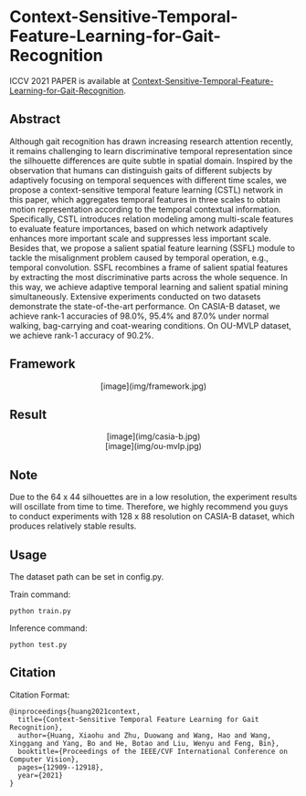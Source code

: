 # Context-Sensitive-Temporal-Feature-Learning-for-Gait-Recognition
ICCV 2021 PAPER is available at <a href="https://openaccess.thecvf.com/content/ICCV2021/html/Huang_Context-Sensitive_Temporal_Feature_Learning_for_Gait_Recognition_ICCV_2021_paper.html" title="CSTL">Context-Sensitive-Temporal-Feature-Learning-for-Gait-Recognition</a>.

## Abstract
Although gait recognition has drawn increasing research attention recently, it remains challenging to learn discriminative temporal representation since the silhouette differences are quite subtle in spatial domain. Inspired by the observation that humans can distinguish gaits of different subjects by adaptively focusing on temporal sequences with different time scales, we propose a context-sensitive temporal feature learning (CSTL) network in this paper, which aggregates temporal features in three scales to obtain motion representation according to the temporal contextual information. Specifically, CSTL introduces relation modeling among multi-scale features to evaluate feature importances, based on which network adaptively enhances more important scale and suppresses less important scale. Besides that, we propose a salient spatial feature learning (SSFL) module to tackle the misalignment problem caused by temporal operation, e.g., temporal convolution. SSFL recombines a frame of salient spatial features by extracting the most discriminative parts across the whole sequence. In this way, we achieve adaptive temporal learning and salient spatial mining simultaneously. Extensive experiments conducted on two datasets demonstrate the state-of-the-art performance. On CASIA-B dataset, we achieve rank-1 accuracies of 98.0%, 95.4% and 87.0% under normal walking, bag-carrying and coat-wearing conditions. On OU-MVLP dataset, we achieve rank-1 accuracy of 90.2%.

## Framework
<div align="center">
  <!-- <img src=./img/framework.jpg width="400"/> -->
  [image](img/framework.jpg)
</div>

## Result
<div align="center">
  <!-- <img src="./img/casia-b.jpg" width="400"/> -->
  [image](img/casia-b.jpg)
</div>

<div align="center">
  <!-- <img src="./img/ou-mvlp.jpg" width="400"/> -->
  [image](img/ou-mvlp.jpg)
</div>


## Note
Due to the 64 x 44 silhouettes are in a low resolution, the experiment results will oscillate from time to time. Therefore, we highly recommend you guys to conduct experiments with 128 x 88 resolution on CASIA-B dataset, which produces relatively stable results.

## Usage
The dataset path can be set in config.py.

Train command: 
```
python train.py
```

Inference command:
```
python test.py
```
## Citation
Citation Format:
```
@inproceedings{huang2021context, 
  title={Context-Sensitive Temporal Feature Learning for Gait Recognition}, 
  author={Huang, Xiaohu and Zhu, Duowang and Wang, Hao and Wang, Xinggang and Yang, Bo and He, Botao and Liu, Wenyu and Feng, Bin},
  booktitle={Proceedings of the IEEE/CVF International Conference on Computer Vision},
  pages={12909--12918},
  year={2021}
}
```
